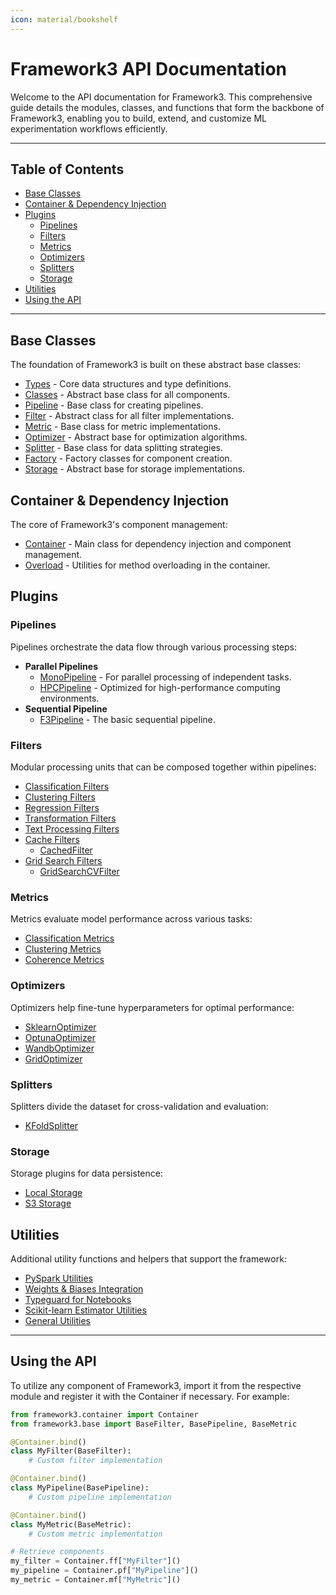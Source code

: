 ```yaml
---
icon: material/bookshelf
---
```


# Framework3 API Documentation

Welcome to the API documentation for Framework3. This comprehensive guide details the modules, classes, and functions that form the backbone of Framework3, enabling you to build, extend, and customize ML experimentation workflows efficiently.

---

## Table of Contents

- [Base Classes](#base-classes)
- [Container & Dependency Injection](#container-dependency-injection)
- [Plugins](#plugins)
  - [Pipelines](#pipelines)
  - [Filters](#filters)
  - [Metrics](#metrics)
  - [Optimizers](#optimizers)
  - [Splitters](#splitters)
  - [Storage](#storage)
- [Utilities](#utilities)
- [Using the API](#using-the-api)

---

## Base Classes

The foundation of Framework3 is built on these abstract base classes:

- [Types](base/base_types.md) - Core data structures and type definitions.
- [Classes](base/base_plugin.md) - Abstract base class for all components.
- [Pipeline](base/base_pipelines.md) - Base class for creating pipelines.
- [Filter](base/base_filter.md) - Abstract class for all filter implementations.
- [Metric](base/base_metric.md) - Base class for metric implementations.
- [Optimizer](base/base_optimizer.md) - Abstract base for optimization algorithms.
- [Splitter](base/base_splitter.md) - Base class for data splitting strategies.
- [Factory](base/base_factory.md) - Factory classes for component creation.
- [Storage](base/base_storage.md) - Abstract base for storage implementations.

## Container & Dependency Injection

The core of Framework3's component management:

- [Container](container/container.md) - Main class for dependency injection and component management.
- [Overload](container/overload.md) - Utilities for method overloading in the container.

## Plugins

### Pipelines

Pipelines orchestrate the data flow through various processing steps:

- **Parallel Pipelines**
  - [MonoPipeline](plugins/pipelines/parallel/mono_pipeline.md) - For parallel processing of independent tasks.
  - [HPCPipeline](plugins/pipelines/parallel/hpc_pipeline.md) - Optimized for high-performance computing environments.
- **Sequential Pipeline**
  - [F3Pipeline](plugins/pipelines/sequential/f3_pipeline.md) - The basic sequential pipeline.

### Filters

Modular processing units that can be composed together within pipelines:

- [Classification Filters](plugins/filters/classification.md)
- [Clustering Filters](plugins/filters/clustering.md)
- [Regression Filters](plugins/filters/regression.md)
- [Transformation Filters](plugins/filters/transformation.md)
- [Text Processing Filters](plugins/filters/text_processing.md)
- [Cache Filters](plugins/filters/cache.md)
  - [CachedFilter](plugins/filters/cache.md)
- [Grid Search Filters](plugins/filters/grid_search.md)
  - [GridSearchCVFilter](plugins/filters/grid_search.md)

### Metrics

Metrics evaluate model performance across various tasks:

- [Classification Metrics](plugins/metrics/classification.md)
- [Clustering Metrics](plugins/metrics/clustering.md)
- [Coherence Metrics](plugins/metrics/coherence.md)

### Optimizers

Optimizers help fine-tune hyperparameters for optimal performance:

- [SklearnOptimizer](plugins/optimizers/sklearn_optimizer.md)
- [OptunaOptimizer](plugins/optimizers/optuna_optimizer.md)
- [WandbOptimizer](plugins/optimizers/wandb_optimizer.md)
- [GridOptimizer](plugins/optimizers/grid_optimizer.md)

### Splitters

Splitters divide the dataset for cross-validation and evaluation:

- [KFoldSplitter](plugins/splitters/kfold_splitter.md)

### Storage

Storage plugins for data persistence:

- [Local Storage](plugins/storage/local.md)
- [S3 Storage](plugins/storage/s3.md)

## Utilities

Additional utility functions and helpers that support the framework:

- [PySpark Utilities](utils/pyspark.md)
- [Weights & Biases Integration](utils/wandb.md)
- [Typeguard for Notebooks](utils/typeguard.md)
- [Scikit-learn Estimator Utilities](utils/sklearn.md)
- [General Utilities](utils/utils.md)

---

## Using the API

To utilize any component of Framework3, import it from the respective module and register it with the Container if necessary. For example:

```python
from framework3.container import Container
from framework3.base import BaseFilter, BasePipeline, BaseMetric

@Container.bind()
class MyFilter(BaseFilter):
    # Custom filter implementation

@Container.bind()
class MyPipeline(BasePipeline):
    # Custom pipeline implementation

@Container.bind()
class MyMetric(BaseMetric):
    # Custom metric implementation

# Retrieve components
my_filter = Container.ff["MyFilter"]()
my_pipeline = Container.pf["MyPipeline"]()
my_metric = Container.mf["MyMetric"]()

```
